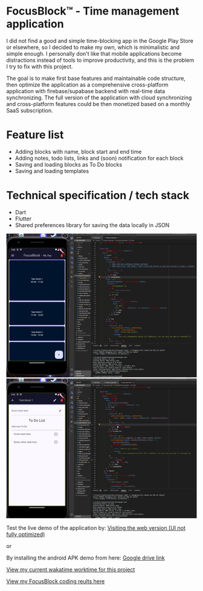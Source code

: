
# FocusBlock™ - Time management application
I did not find a good and simple time-blocking app in the Google Play Store or elsewhere, so I decided to make my own, which is minimalistic and simple enough. I personally don't like that mobile applications become distractions instead of tools to improve productivity, and this is the problem I try to fix with this project.

The goal is to make first base features and maintainable code structure, then optimize the application as a comprehensive cross-platform application with firebase/supabase backend with real-time data synchronizing. The full version of the application with cloud synchronizing and cross-platform features could be then monetized based on a monthly SaaS subscription.

# Feature list

 - Adding blocks with name, block start and end time
 - Adding notes, todo lists, links and (soon) notification for each block
 - Saving and loading blocks as To Do blocks
 - Saving and loading templates

# Technical specification / tech stack

 - Dart
 - Flutter
 - Shared preferences library for saving the data locally in JSON
  
![FocusBlock - merged images](focusblock.png)
![FocusBlock - merged images](image.png)


Test the live demo of the application by:
 [Visiting the web version (UI not fully optimized)](https://focusblock-ten.vercel.app)
 
 or
 
 By installing the android APK demo from here:
 [Google drive link](https://drive.google.com/file/d/1WfeBbSTWtmMny2mFNNkr_BwZzN3tUFQm/view?usp=drive_link)

[View my current wakatime worktime for this project](https://wakatime.com/@018ea958-8683-4c8d-8e87-711366038480/projects/irlhtphant?start=2024-08-27&end=2024-09-02)

[View my FocusBlock coding reults here](results.md)

